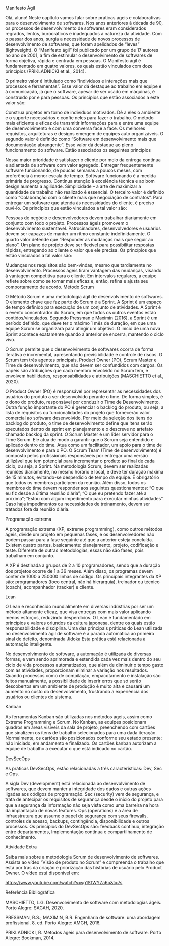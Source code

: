 Manifesto Ágil

Olá, aluno! Neste capítulo vamos falar sobre práticas ágeis e colaborativas para o desenvolvimento de softwares. Nos anos anteriores à década de 90, os processos de desenvolvimento de softwares eram considerados regrados, lentos, burocráticos e inadequados à natureza da atividade.  Com o passar dos anos, surgia a necessidade de novos processos de desenvolvimento de softwares, que foram apelidados de “leves” (lightweight). O “Manifesto ágil” foi publicado por um grupo de 17 autores no ano de 2001, a fim de estimular o desenvolvimento de softwares de forma objetiva, rápida e centrada em pessoas. O Manifesto ágil é fundamentado em quatro valores, os quais estão vinculados com doze princípios (PRIKLADNICKI et al., 2014).

O primeiro valor é intitulado como “Indivíduos e interações mais que processos e ferramentas”. Esse valor dá destaque ao trabalho em equipe e à comunicação, já que o software, apesar de ser usado em máquinas, é construído por e para pessoas. Os princípios que estão associados a este valor são:

Construa projetos em torno de indivíduos motivados. Dê a eles o ambiente e o suporte necessários e confie neles para fazer o trabalho.
O método mais eficiente e eficaz de transmitir informações para e entre uma equipe de desenvolvimento é com uma conversa face a face.
Os melhores requisitos, arquiteturas e designs emergem de equipes auto organizáveis.
O segundo valor é definido como “Software em desenvolvimento mais que documentação abrangente”. Esse valor dá destaque ao pleno funcionamento do software. Estão associados os seguintes princípios

Nossa maior prioridade é satisfazer o cliente por meio da entrega contínua e adiantada de software com valor agregado.
Entregar frequentemente software funcionando, de poucas semanas a poucos meses, com preferência à menor escala de tempo.
Software funcionando é a medida primária de progresso.
Contínua atenção à excelência técnica e ao bom design aumenta a agilidade.
Simplicidade – a arte de maximizar a quantidade de trabalho não realizado é essencial.
O terceiro valor é definido como “Colaboração com o cliente mais que negociação de contratos”. Para entregar um software que atenda às necessidades do cliente, é preciso ouvi-lo. Os princípios que estão vinculados a tal valor são:

Pessoas de negócio e desenvolvedores devem trabalhar diariamente em conjunto com todo o projeto.
Processos ágeis promovem o desenvolvimento sustentável. Patrocinadores, desenvolvedores e usuários devem ser capazes de manter um ritmo constante indefinidamente.
O quarto valor defende que “Responder as mudanças mais que seguir ao plano”. Um plano de projeto deve ser flexível para possibilitar respostas rápidas, entregando ao cliente o valor que ele precisa. Os princípios que estão vinculados a tal valor são:

Mudanças nos requisitos são bem-vindas, mesmo que tardiamente no desenvolvimento. Processos ágeis tiram vantagem das mudanças, visando à vantagem competitiva para o cliente.
Em intervalos regulares, a equipe reflete sobre como se tornar mais eficaz e, então, refina e ajusta seu comportamento de acordo.
Método Scrum

O Método Scrum é uma metodologia ágil de desenvolvimento de softwares. O elemento chave que faz parte do Scrum é a Sprint. A Sprint é um espaço de tempo definido para execução de um conjunto de atividades. A Sprint é o evento concentrador do Scrum, em que todos os outros eventos estão contidos/vinculados. Segundo Pressman e Maximin (2016), a Sprint é um período definido, que deve ter o máximo 1 mês de duração, em que uma equipe Scrum se organizará para atingir um objetivo. O início de uma nova Sprint acontece exatamente quando a anterior se encerra, mantendo o ciclo vivo.

O Scrum permite que o desenvolvimento de softwares ocorra de forma iterativa e incremental, apresentando previsibilidade e controle de riscos. O Scrum tem três agentes principais, Product Owner (PO), Scrum Master e Time de desenvolvimento, que não devem ser confundidos com cargos. Os papéis são atribuições que cada membro envolvido no Scrum tem, e envolvem habilidades, responsabilidades e atribuições (MASCHIETTO et al., 2020).

O Product Owner (PO) é responsável por representar as necessidades dos usuários do produto a ser desenvolvido perante o time. De forma simples, é o dono do produto, responsável por conduzir o Time de Desenvolvimento. Outra função importante do PO é gerenciar o backlog do produto, ou seja, a lista de requisitos ou funcionalidades do projeto que fornecerão valor comercial ao software desenvolvido. Por meio da seleção dos itens do backlog do produto, o time de desenvolvimento define que itens serão executados dentro da sprint em planejamento e o descreve no artefato chamado backlog da sprint. O Scrum Master é um líder servidor para o Time Scrum. Ele atua de modo a garantir que o Scrum seja entendido e aplicado dentro do time. Atua como um facilitador, um apoio para o time de desenvolvimento e para o PO. O Scrum Team (Time de desenvolvimento) é composto pelos profissionais responsáveis por entregar uma versão utilizável que tem potencial para incrementar o produto ao final de cada ciclo, ou seja, a Sprint. Na metodologia Scrum, devem ser realizadas reuniões diariamente, no mesmo horário e local, e deve ter duração máxima de 15 minutos, evitando-se desperdício de tempo da equipe. É obrigatório que todos os membros participem da reunião. Além disso, todos os membros do time devem responder aos seguintes questionamentos: “O que eu fiz desde a última reunião diária”; “O que eu pretendo fazer até a próxima”; “Estou com algum impedimento para executar minhas atividades”. Caso haja impedimentos ou necessidades de treinamento, devem ser tratados fora da reunião diária.

 

Programação extrema

A programação extrema (XP, extreme programming), como outros métodos ágeis, divide um projeto em pequenas fases, e os desenvolvedores não podem passar para a fase seguinte até que a anterior esteja concluída. Existem quatro partes, basicamente: planejamento, projeto, codificação e teste. Diferente de outras metodologias, essas não são fases, pois trabalham em conjunto.

A XP é destinada a grupos de 2 a 10 programadores, sendo que a duração dos projetos ocorre de 1 a 36 meses. Além disso, os programas devem conter de 1000 a 250000 linhas de código. Os principais integrantes da XP são: programadores (foco central, não há hierarquia), treinador ou técnico (coach), acompanhador (tracker) e cliente.

 

Lean

O Lean é reconhecido mundialmente em diversas indústrias por ser um método altamente eficaz, que visa entregas com mais valor aplicando menos esforços, reduzindo desperdícios. O Lean é fundamentado em princípios e valores oriundos da cultura japonesa, dentre os quais estão responsabilidade e disciplina. Uma das principais práticas do Lean utilizada no desenvolvimento ágil de software é a parada automática ao primeiro sinal de defeito, denominada Jidoka Esta prática está relacionada à automação inteligente.

No desenvolvimento de software, a automação é utilizada de diversas formas, e vem sendo aprimorada e estendida cada vez mais dentro do seu ciclo de vida processos automatizados, que além de diminuir o tempo gasto com as atividades, proporcionam eliminar a variação nos resultados. Quando processos como de compilação, empacotamento e instalação são feitos manualmente, a possibilidade de inserir erros que só serão descobertos em um ambiente de produção é muito alta e causará um aumento no custo do desenvolvimento, frustrando a experiência dos usuários ou clientes do sistema.

 

Kanban

As ferramentas Kanban são utilizadas nos métodos ágeis, assim como Extreme Programming e Scrum. No Kanban, as equipes posicionam quadros em áreas visíveis da sala de projeto, preenchendo com cartões que sinalizem os itens de trabalho selecionados para uma dada iteração. Normalmente, os cartões são posicionados conforme seu estado presente: não iniciado, em andamento e finalizado. Os cartões kanban autorizam a equipe de trabalho a executar o que está indicado no cartão. 

 

DevSecOps

As práticas DevSecOps, estão relacionadas a três características: Dev, Sec e Ops.

A sigla Dev (development) está relacionada ao desenvolvimento de softwares, que devem manter a integridade dos dados e outras ações ligadas aos códigos de programação. Sec (security) vem de segurança, e trata de antecipar os requisitos de segurança desde o início do projeto para que a segurança da informação não seja vista como uma barreira na hora da implantação de novas features. Ops (operations) é a área de infraestrutura que assume o papel de segurança com seus firewalls, controles de acesso, backups, contingência, disponibilidade e outros processos. Os princípios do DevSecOps são: feedback contínuo, integração entre departamentos, Implementação contínua e compartilhamento de conhecimento.

 

Atividade Extra

Saiba mais sobre a metodologia Scrum de desenvolvimento de softwares. Assista ao vídeo “Visão de produto no Scrum” e compreenda o trabalho que está por trás da criação e priorização das histórias de usuário pelo Product Owner. O vídeo está disponível em:

https://www.youtube.com/watch?v=vg1S1WYZa6o&t=7s

 

Referência Bibliográfica

MASCHIETTO, L.G. Desenvolvimento de software com metodologias ágeis. Porto Alegre: SAGAH, 2020.

 

PRESSMAN, R.S.; MAXIMIN, B.R. Engenharia de software: uma abordagem profissional. 8. ed. Porto Alegre: AMGH, 2016.

 

PRIKLADNICKI, R. Métodos ágeis para desenvolvimento de software. Porto Alegre: Bookman, 2014.